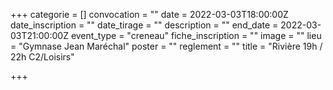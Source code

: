 +++
categorie = []
convocation = ""
date = 2022-03-03T18:00:00Z
date_inscription = ""
date_tirage = ""
description = ""
end_date = 2022-03-03T21:00:00Z
event_type = "creneau"
fiche_inscription = ""
image = ""
lieu = "Gymnase Jean Maréchal"
poster = ""
reglement = ""
title = "Rivière 19h / 22h C2/Loisirs"

+++
